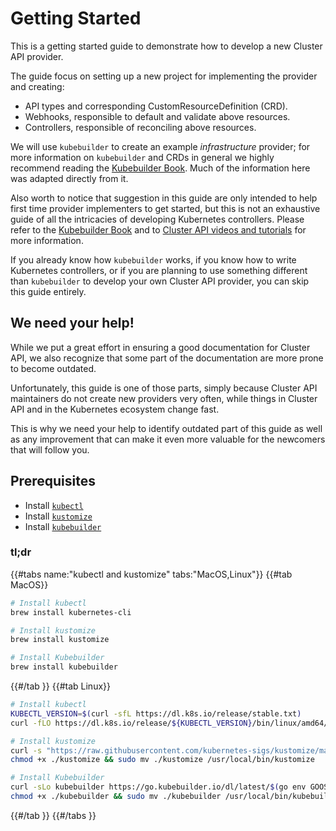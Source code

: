 # Getting Started

This is a getting started guide to demonstrate how to develop a new Cluster API provider.

The guide focus on setting up a new project for implementing the provider and creating:
- API types and corresponding CustomResourceDefinition (CRD).
- Webhooks, responsible to default and validate above resources.
- Controllers, responsible of reconciling above resources.

We will use `kubebuilder` to create an example _infrastructure_ provider; for more information on `kubebuilder` 
and CRDs in general we highly recommend reading the [Kubebuilder Book][kubebuilder-book].
Much of the information here was adapted directly from it.

Also worth to notice that suggestion in this guide are only intended to help first time provider implementers to get started,
but this is not an exhaustive guide of all the intricacies of developing Kubernetes controllers. 
Please refer to  the [Kubebuilder Book][kubebuilder-book] and to [Cluster API videos and tutorials](../../getting-started.md#videos-explaining-capi-architecture-and-code-walkthroughs)
for more information.

If you already know how `kubebuilder` works, if you know how to write Kubernetes controllers, or if you are planning 
to use something different than `kubebuilder` to develop your own Cluster API provider, you can skip this guide entirely.

<aside class="note warning">

<h1>We need your help!</h1>

While we put a great effort in ensuring a good documentation for Cluster API, we also recognize that some
part of the documentation are more prone to become outdated.

Unfortunately, this guide is one of those parts, simply because Cluster API maintainers do not create new providers very often,
while things in Cluster API and in the Kubernetes ecosystem change fast.

This is why we need your help to identify outdated part of this guide as well as any improvement that can make it
even more valuable for the newcomers that will follow you.

</aside>

## Prerequisites

- Install [`kubectl`][kubectl-install]
- Install [`kustomize`][install-kustomize]
- Install [`kubebuilder`][install-kubebuilder]

### tl;dr

{{#tabs name:"kubectl and kustomize" tabs:"MacOS,Linux"}}
{{#tab MacOS}}

```bash
# Install kubectl
brew install kubernetes-cli

# Install kustomize
brew install kustomize

# Install Kubebuilder
brew install kubebuilder
```
{{#/tab }}
{{#tab Linux}}

```bash
# Install kubectl
KUBECTL_VERSION=$(curl -sfL https://dl.k8s.io/release/stable.txt)
curl -fLO https://dl.k8s.io/release/${KUBECTL_VERSION}/bin/linux/amd64/kubectl

# Install kustomize
curl -s "https://raw.githubusercontent.com/kubernetes-sigs/kustomize/master/hack/install_kustomize.sh"  | bash
chmod +x ./kustomize && sudo mv ./kustomize /usr/local/bin/kustomize

# Install Kubebuilder
curl -sLo kubebuilder https://go.kubebuilder.io/dl/latest/$(go env GOOS)/$(go env GOARCH)
chmod +x ./kubebuilder && sudo mv ./kubebuilder /usr/local/bin/kubebuilder
```

{{#/tab }}
{{#/tabs }}

[kubebuilder-book]: https://book.kubebuilder.io/
[kubectl-install]: https://kubernetes.io/docs/tasks/tools/#kubectl
[install-kustomize]: https://kubectl.docs.kubernetes.io/installation/kustomize/
[install-kubebuilder]:  https://book.kubebuilder.io/quick-start.html#installation
